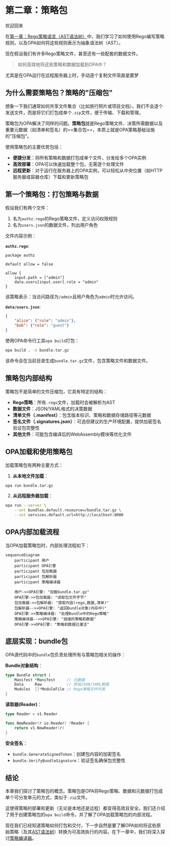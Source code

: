 # 第二章：策略包

欢迎回来

在[第一章：Rego策略语言（AST语法树）](01_rego_policy_language__ast__.md)中，我们学习了如何使用Rego编写策略规则，以及OPA如何将这些规则表示为抽象语法树（AST）。

现在假设我们有许多Rego策略文件，甚至还有一些配套的数据文件。

> 如何高效地将这些策略和数据加载到OPA中？

尤其是在OPA运行在远程服务器上时，手动逐个复制文件简直是噩梦

## 为什么需要策略包？策略的"压缩包"

想象一下我们通常如何共享文件集合（比如旅行照片或项目文档）。我们不会逐个发送文件，而是将它们打包成单个`.zip`文件，便于传输、下载和管理。

策略包为OPA解决了同样的问题。**策略包**就是Rego策略文件、决策所需数据以及重要元数据（如清单和签名）的==集合包==，本质上就是OPA策略基础设施的"压缩包"。

使用策略包的主要优势包括：
* **便捷分发**：将所有策略和数据打包成单个文件，分发给多个OPA实例
* **高效部署**：OPA可以快速加载整个包，无需逐个处理文件
* **远程更新**：对于运行在服务器上的OPA实例，可以轻松从中央位置（如HTTP服务器或容器仓库）下载和更新策略包

## 第一个策略包：打包策略与数据

假设我们有两个文件：
1. 名为`authz.rego`的Rego策略文件，定义访问权限规则
2. 名为`users.json`的数据文件，列出用户角色

文件内容示例：

**`authz.rego`**:
```rego
package authz

default allow = false

allow {
    input.path = ["admin"]
    data.users[input.user].role = "admin"
}
```
该策略表示：当访问路径为`/admin`且用户角色为`admin`时允许访问。

**`data/users.json`**:
```json
{
    "alice": {"role": "admin"},
    "bob": {"role": "guest"}
}
```

使用OPA命令行工具`opa build`打包：
```bash
opa build . -o bundle.tar.gz
```
该命令会在当前目录生成`bundle.tar.gz`文件，包含策略文件和数据文件。

## 策略包内部结构

策略包不是简单的文件压缩包，它具有特定的结构：
* **Rego策略**：所有`.rego`文件，加载时会被解析为AST
* **数据文件**：JSON/YAML格式的决策数据
* **清单文件（.manifest）**：包含版本标识、策略和数据存储路径等元数据
* **签名文件（.signatures.json）**：可选但建议的生产环境配置，提供加密签名验证包完整性
* **其他文件**：可能包含编译后的WebAssembly模块等优化文件

## OPA加载和使用策略包

加载策略包有两种主要方式：

1. **从本地文件加载**：
```bash
opa run bundle.tar.gz
```

2. **从远程服务器加载**：
```bash
opa run --server \
    --set bundles.default.resource=/bundle.tar.gz \
    --set services.default.url=http://localhost:8080
```

## OPA内部加载流程

当OPA加载策略包时，内部处理流程如下：

```mermaid
sequenceDiagram
    participant 用户
    participant OPA引擎
    participant 包加载器
    participant 包解析器
    participant 策略编译器

    用户->>OPA引擎: "加载bundle.tar.gz"
    OPA引擎->>包加载器: "读取包文件字节"
    包加载器->>包解析器: "提取内容(rego,数据,清单)"
    包解析器-->>OPA引擎: "返回Bundle对象(内存中)"
    OPA引擎->>策略编译器: "处理Bundle中的Rego策略"
    策略编译器-->>OPA引擎: "就绪的策略和数据"
    OPA引擎->>OPA引擎: "策略和数据已激活"
```

## 底层实现：bundle包

OPA源代码中的`bundle`包负责处理所有与策略包相关的操作：

**Bundle对象结构**：
```go
type Bundle struct {
    Manifest *Manifest     // 元数据
    Data     Raw           // 原始JSON/YAML数据 
    Modules  []*ModuleFile // Rego策略文件列表
}
```

**读取器(Reader)**：
```go
type Reader = v1.Reader

func NewReader(r io.Reader) *Reader {
    return v1.NewReader(r)
}
```

**安全签名**：
* `bundle.GenerateSignedToken`：创建包内容的加密签名
* `bundle.VerifyBundleSignature`：验证签名确保包完整性

## 结论

本章我们探讨了策略包的概念。策略包是OPA将Rego策略、数据和元数据打包成单个可分发单元的方式，类似于`.zip`文件。

这使得策略的部署和更新（无论是本地还是远程）都变得高效且安全。我们还介绍了用于创建策略包的`opa build`命令，并了解了OPA加载策略包的内部流程。

现在我们已经知道策略如何打包和交付，下一步自然是要了解OPA如何将这些原始策略（及其[AST语法树](01_rego_policy_language__ast__.md)）转换为可高效执行的内容。在下一章中，我们将深入探讨[策略编译器](03_policy_compiler_.md)。

